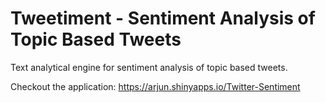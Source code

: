 Tweetiment - Sentiment Analysis of Topic Based Tweets
============
Text analytical engine for sentiment analysis of topic based tweets.

Checkout the application: https://arjun.shinyapps.io/Twitter-Sentiment
